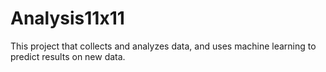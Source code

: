 # Analysis11x11
This project that collects and analyzes data, and uses machine learning to predict results on new data.
